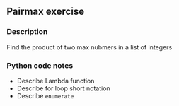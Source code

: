 ## Pairmax exercise

### Description  
Find the product of two max nubmers in a list of integers

### Python code notes
- Describe Lambda function
- Describe for loop short notation 
- Describe `enumerate`
